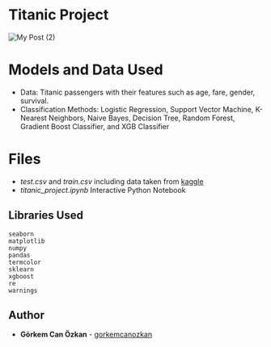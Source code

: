 # Titanic Project

![My Post (2)](https://user-images.githubusercontent.com/71969715/119226216-b0804800-bb10-11eb-9f80-06533b5b8d36.png)

# Models and Data Used

-   Data: Titanic passengers with their features such as age, fare, gender, survival.
-   Classification Methods: Logistic Regression, Support Vector Machine, K-Nearest Neighbors, Naive Bayes, Decision Tree, Random Forest, Gradient Boost Classifier, and XGB Classifier

# Files

- *test.csv* and *train.csv* including data taken from [kaggle](https://www.kaggle.com/c/titanic/data)
- *titanic_project.ipynb* Interactive Python Notebook

## Libraries Used

    seaborn
    matplotlib
    numpy
    pandas
    termcolor
    sklearn
    xgboost
    re
    warnings

## Author

-   **Görkem Can Özkan**  - [gorkemcanozkan](https://github.com/gorkemcanozkan)
